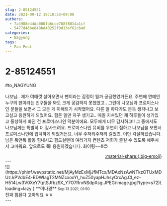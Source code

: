 ```yaml
---
slug: 2-85124551
date: 2021-09-12 19:10:53+09:00
authors:
  - 7a3988e44da000fb6cce708f8014a1cf
  - 5477d46be848bd40252f9d13ef62cb4d
categories:
  - Nagyung
tags:
  - Fan Post
---
```


# 2-85124551

<div class="post-container" markdown="1">
<div class="content-container md-sidebar__scrollwrap" markdown="1">

\#to_NAGYUNG<br><br>나꼬님.. 제가 여태껏 살아오면서 팬이라는 감정이 뭘까 궁금했었거든요. 주변에 연예인 누구의 팬이라는 친구들을 봐도 크게 공감하지 못했었고.. 그런데 나꼬님과 프로미스나인 분들을 보면서 그 모든 게 이해되기 시작했어요. 다른 일 하다가도 문득 생각나고 보고싶고 응원하게 되었어요. 힘든 일만 자꾸 생기고.. 매일 지쳐있던 제 하루들이 생기있고 풍성하게 바뀐 건 프로미스나인 덕분이에요. 모두에게 너무 감사하고!! 그 중에서도 나꼬님께는 특별히 더 감사드려요. 프로미스나인 뮤비를 우연히 접하고 나꼬님을 보면서 프로미스나인에 입덕하게 되었거든요. 너무 주저리주저리 길었죠. 이만 각설하겠습니다. 남은 톡앤톡 활동 힘내시고 힘드실텐테 여러가지 컨텐츠 저희가 즐길 수 있도록 해주셔서 고마워요. 앞으로도 쭉! 응원하겠습니다. 화이팅~~!!😍

</div>
</div>

<div style="text-align: right;" markdown="1">
<a href="https://weverse.io/fromis9/fanpost/2-85124551" style="text-align: right;">:material-share:{.big-emoji}</a>
</div>
---

<div class="comments-container md-sidebar__scrollwrap" markdown="1">
<div class="comment" markdown="1">
<div class='id-container' markdown="1">
![](https://phinf.wevpstatic.net/MjAyMzExMjJfMTcx/MDAxNzAwNTkzOTUxMDUz.kPVdbE4-BDWIagT2MNZcxooYI_huZ50yapHJhsyCrcAg.Cl_ez-H514Lw3V0XeY7tptSJfbz9X_Y7O7RrxNSdpXsg.JPEG/image.jpg?type=s72){ loading=lazy }
**<span class="artist">이나경</span>** <small>Sep 13 2021, 01:50</small><br>
</div>
<div class='comment-body' markdown="1">
진짜 힘된다 고마워요 ㅎㅎ
</div>
</div>
</div>
---
